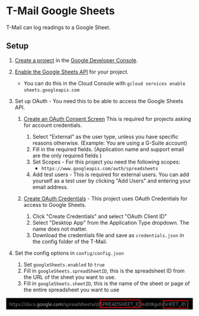 # T-Mail Google Sheets

T-Mail can log readings to a Google Sheet.

## Setup

1.  [Create a project](https://console.cloud.google.com/projectcreate) in the [Google Developer Console](https://console.cloud.google.com/).

2.  [Enable the Google Sheets API](https://developers.google.com/workspace/guides/enable-apis#sheets-api) for your project.

    -   You can do this in the Cloud Console with `gcloud services enable sheets.googleapis.com`

3.  Set up OAuth - You need this to be able to access the Google Sheets API.

    1.  [Create an OAuth Consent Screen](https://console.cloud.google.com/apis/credentials/consent) This is required for projects asking for account credentials.

        1. Select "External" as the user type, unless you have specific reasons otherwise. (Example: You are using a G-Suite account)
        2. Fill in the required fields. (Application name and support email are the only required fields )
        3. Set Scopes - For this project you need the following scopes:
            - `https://www.googleapis.com/auth/spreadsheets`
        4. Add test users - This is required for external users. You can add yourself as a test user by clicking "Add Users" and entering your email address.

    2.  [Create OAuth Credentials](https://console.cloud.google.com/apis/credentials) - This project uses OAuth Credentials for access to Google Sheets.

        1. Click "Create Credentials" and select "OAuth Client ID"
        2. Select "Desktop App" from the Application Type dropdown. The name does not matter.
        3. Download the credentials file and save as `credentials.json` in the config folder of the T-Mail.

4.  Set the config options in `config/config.json`
    1. Set `googleSheets.enabled` to `true`
    2. Fill in `googleSheets.spreadSheetID`, this is the spreadsheet ID from the URL of the sheet you want to use.
    3. Fill in `googleSheets.sheetID`, this is the name of the sheet or page of the entire spreadsheet you want to use

![Google Sheets URL](googleSheetsURL.png)
